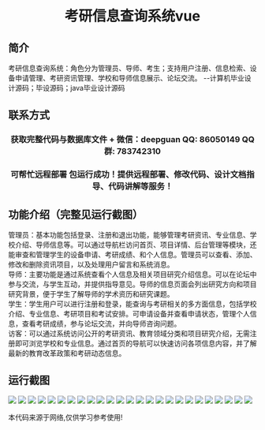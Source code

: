 <p><h1 align="center">考研信息查询系统vue</h1></p>

## 简介
考研信息查询系统：角色分为管理员、导师、考生；支持用户注册、信息检索、设备申请管理、考研资讯管理、学校和导师信息展示、论坛交流。    --计算机毕业设计源码；毕设源码；java毕业设计源码


## 联系方式
<p><h3 align="center">获取完整代码与数据库文件 + 微信：deepguan QQ: 86050149 QQ群: 783742310</h3></p>
<p><h3 align="center">可帮忙远程部署 包运行成功！提供远程部署、修改代码、设计文档指导、代码讲解等服务！</h3></p>

## 功能介绍（完整见运行截图）
管理员：基本功能包括登录、注册和退出功能，能够管理考研资讯、专业信息、学校介绍、导师信息等。可以通过导航栏访问首页、项目详情、后台管理等模块，还能审查和管理学生的设备申请、考研成绩、和个人信息。管理员可以查看、添加、修改和删除资讯项目，以及处理用户留言和系统消息。  
导师：主要功能是通过系统查看个人信息及相关项目研究介绍信息。可以在论坛中参与交流，与学生互动，并提供指导意见。导师的信息页面会列出研究方向和项目研究背景，便于学生了解导师的学术资历和研究课题。  
学生：学生用户可以进行注册和登录，能查询与考研相关的多方面信息，包括学校介绍、专业信息、考研项目和考试安排。可申请设备并查看申请状态，管理个人信息，查看考研成绩，参与论坛交流，并向导师咨询问题。  
访客：可以通过系统访问公开的考研资讯、教育领域分类和项目研究介绍，无需注册即可浏览学校和专业信息。通过首页的导航可以快速访问各项信息内容，并了解最新的教育改革政策和考研动态信息。


## 运行截图
![](img/001.jpg)
![](img/002.jpg)
![](img/003.jpg)
![](img/004.jpg)
![](img/005.jpg)
![](img/006.jpg)
![](img/007.jpg)
![](img/008.jpg)
![](img/009.jpg)
![](img/010.jpg)
![](img/011.jpg)
![](img/012.jpg)
![](img/013.jpg)
![](img/014.jpg)
![](img/015.jpg)
![](img/016.jpg)
![](img/017.jpg)
![](img/018.jpg)
![](img/019.jpg)
![](img/020.jpg)
![](img/021.jpg)
![](img/022.jpg)
![](img/023.jpg)
![](img/024.jpg)
![](img/025.jpg)

<p>本代码来源于网络,仅供学习参考使用!</p>

